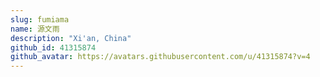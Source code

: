 ```yaml
---
slug: fumiama
name: 源文雨
description: "Xi'an, China"
github_id: 41315874
github_avatar: https://avatars.githubusercontent.com/u/41315874?v=4
---
```


